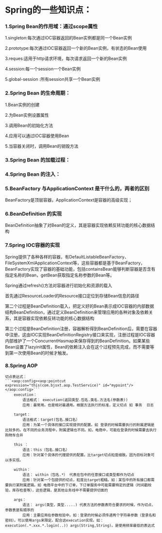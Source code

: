 # Spring的一些知识点：
### 1.Spring Bean的作用域：通过scope属性
 1.singleton:每次通过IOC容器返回的Bean实例都是同一个Bean实例

 2.prototype:每次通过IOC容器返回一个新的Bean实例，有状态的Bean使用

 3.reques:适用于http请求环境，每次请求返回一个新的Bean实例

 4.session:每一个session一个Bean实例

 5.global-session :所有session共享一个Bean实例

### 2.Spring Bean 的生命周期：
1.Bean实例的创建

2.为Bean实例设置属性

3.调用Bean的初始化方法

4.应用可以通过IOC容器使用Bean

5.当容器关闭时，调用Bean的销毁方法

### 3.Spring Bean 的加载过程：


### 4.Spring Bean 的注入：


### 5.BeanFactory 与ApplicationContext 是干什么的，两者的区别
BeanFactory是顶层容器，ApplicationContext是容器的高级实现；

### 6.BeanDefinition 的实现
BeanDefinition抽象了对Bean的定义，其是容器实现依赖反转功能的核心数据结构

### 7.Spring IOC容器的实现
Spring提供了各种各样的容器，有DefaultListableBeanFactory、FileSystemXmlApplicationContext等，这些容器都是基于BeanFactory，BeanFactory实现了容器的基础功能，包括containsBean能够判断容器是否含有指定名称的Bean，getBean获取指定名称参数的Bean等。

Spring通过refresh()方法对容器进行初始化和资源的载入

首先通过ResourceLoader的Resource接口定位到存储Bean信息的路径

第二个过程是BeanDefinition载入，把定义好的Bean表示成IOC容器的内部数据结构BeanDefinition，通过定义BeanDefinition来管理应用的各种对象及依赖关系，其是容器实现依赖反转功能的核心数据结构

第三个过程是BeanDefinition注册，容器解析得到BeanDefinition后，需要在容器中注册，这由IOC实现BeanDefinitionRegistry接口来实现，注册过程是IOC容器内部维护了一个ConcurrentHasmap来保存得到的BeanDefinition。如果某些Bean设置了lazyinit属性，Bean的依赖注入会在这个过程预先完成，而不需要等到第一次使用Bean的时候才触发。


### 8.Spring AOP
    切点表达式：
    ```<aop:config><aop:pointcut expression="this(com.bjsxt.aop.TestService)" id="mypoint"/></aop:config>```
        execution：
            语法格式： execution(返回类型.包名.类名.方法名(参数表))
            应用：最常用。也是相对最通用。根据方法执行的标准，定义切点 如 事务  日志
                
        target：
            语法格式：target(包名.接口名）
            应用：为某一个具体的接口实现提供的配置。如 登录的时候需要执行的附属逻辑是比较多的。在不同的业务流程中，附属逻辑也不同。如，电商中，可能在登录的时候需要去执行购物车合并
            
        this ：
            语法：this（包名.接口名）
            应用：针对某个具体的代理提供的配置。比target切点粒度细致。因为目标对象可以多实现。
            
        within：
            语法： within（包名.*） 代表在包中的任意接口或类型都作为切点
            应用：针对某一个包提供的切点，粒度比target粗糙。如：某包中的所有接口都需要执行某附属逻辑。如 电商平台中的下订单，下订单服务中可能需要特定的逻辑（时间戳校验，库存检查等），这些逻辑，是其他业务线中不需要提供切面的
            
        args：
            语法： args(类型，类型.....) 代表方法的参数表符合要求的时候，作为切点，参数表是有顺序的
            应用：主要应用在参数校验中。如：登录的时候必须传递两个字符串参数（登录名和密码）。可以使用args来限定。配合这execution实现。如：execution(.*.xxx.*.login(..)) args(String,String)。是使用频率最低的表达式
